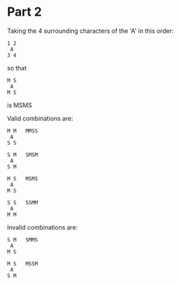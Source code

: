 # Part 2
Taking the 4 surrounding characters of the 'A' in this order:
```
1 2
 A
3 4
```

so that 
```
M S
 A
M S 
```
is MSMS

Valid combinations are:
```
M M   MMSS
 A
S S

S M   SMSM
 A
S M

M S   MSMS
 A
M S

S S   SSMM
 A
M M
```

Invalid combinations are:
```
S M   SMMS
 A
M S

M S   MSSM
 A
S M
```
